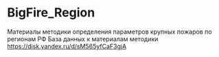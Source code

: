# BigFire_Region
Материалы методики определения параметров крупных пожаров по регионам РФ
База данных к материалам методики https://disk.yandex.ru/d/sM565yfCaF3gjA
